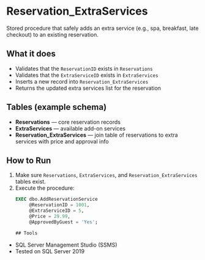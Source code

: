 # Reservation_ExtraServices

Stored procedure that safely adds an extra service (e.g., spa, breakfast, late checkout) to an existing reservation.

## What it does
- Validates that the `ReservationID` exists in `Reservations`
- Validates that the `ExtraServiceID` exists in `ExtraServices`
- Inserts a new record into `Reservation_ExtraServices`
- Returns the updated extra services list for the reservation

## Tables (example schema)
- **Reservations** — core reservation records
- **ExtraServices** — available add-on services
- **Reservation_ExtraServices** — join table of reservations to extra services with price and approval info

## How to Run
1. Make sure `Reservations`, `ExtraServices`, and `Reservation_ExtraServices` tables exist.
2. Execute the procedure:
   ```sql
   EXEC dbo.AddReservationService
        @ReservationID = 1001,
        @ExtraServiceID = 5,
        @Price = 29.99,
        @ApprovedByGuest = 'Yes';

   ## Tools
- SQL Server Management Studio (SSMS)
- Tested on SQL Server 2019
